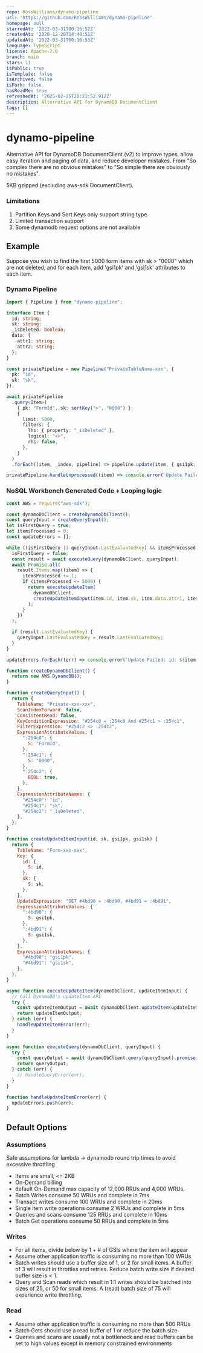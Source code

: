 ```yaml
---
repo: RossWilliams/dynamo-pipeline
url: 'https://github.com/RossWilliams/dynamo-pipeline'
homepage: null
starredAt: '2022-03-31T00:16:52Z'
createdAt: '2020-12-20T14:40:51Z'
updatedAt: '2022-03-31T00:16:53Z'
language: TypeScript
license: Apache-2.0
branch: main
stars: 11
isPublic: true
isTemplate: false
isArchived: false
isFork: false
hasReadMe: true
refreshedAt: '2025-02-25T20:21:52.912Z'
description: Alternative API for DynamoDB DocumentClient
tags: []
---
```


# dynamo-pipeline

Alternative API for DynamoDB DocumentClient (v2) to improve types, allow easy iteration and paging of data, and reduce developer mistakes. From "So complex there are no obvious mistakes" to "So simple there are obviously no mistakes".

5KB gzipped (excluding aws-sdk DocumentClient).

### Limitations

1. Partition Keys and Sort Keys only support string type
1. Limited transaction support
1. Some dynamodb request options are not available

## Example

Suppose you wish to find the first 5000 form items with sk > "0000" which are not deleted, and for each item, add 'gsi1pk' and 'gsi1sk' attributes to each item.

### Dynamo Pipeline

```typescript
import { Pipeline } from "dynamo-pipeline";

interface Item {
  id: string;
  sk: string;
  _isDeleted: boolean;
  data: {
    attr1: string;
    attr2: string;
  };
}

const privatePipeline = new Pipeline("PrivateTableName-xxx", {
  pk: "id",
  sk: "sk",
});

await privatePipeline
  .query<Item>(
    { pk: "FormId", sk: sortKey(">", "0000") },
    {
      limit: 5000,
      filters: {
        lhs: { property: "_isDeleted" },
        logical: "<>",
        rhs: false,
      },
    }
  )
  .forEach((item, _index, pipeline) => pipeline.update(item, { gsi1pk: data.attr1, gsi1sk: data.attr2 }));

privatePipeline.handleUnprocessed((item) => console.error(`Update Failed: id: ${item.id} , sk: ${item.sk}`));
```

### NoSQL Workbench Generated Code + Looping logic

```javascript
const AWS = require("aws-sdk");

const dynamoDbClient = createDynamoDbClient();
const queryInput = createQueryInput();
let isFirstQuery = true;
let itemsProcessed = 0;
const updateErrors = [];

while ((isFirstQuery || queryInput.LastEvaluatedKey) && itemsProcessed < 5000) {
  isFirstQuery = false;
  const result = await executeQuery(dynamoDbClient, queryInput);
  await Promise.all(
    result.Items.map((item) => {
      itemsProcessed += 1;
      if (itemsProcessed <= 5000) {
        return executeUpdateItem(
          dynamoDbClient,
          createUpdateItemInput(item.id, item.sk, item.data.attr1, item.data.attr2)
        );
      }
    })
  );

  if (result.LastEvaluatedKey) {
    queryInput.LastEvaluatedKey = result.LastEvaluatedKey;
  }
}

updateErrors.forEach((err) => console.error(`Update Failed: id: ${item.id} , sk: ${item.sk}`));

function createDynamoDbClient() {
  return new AWS.DynamoDB();
}

function createQueryInput() {
  return {
    TableName: "Private-xxx-xxx",
    ScanIndexForward: false,
    ConsistentRead: false,
    KeyConditionExpression: "#254c0 = :254c0 And #254c1 > :254c1",
    FilterExpression: "#254c2 <> :254c2",
    ExpressionAttributeValues: {
      ":254c0": {
        S: "FormId",
      },
      ":254c1": {
        S: "0000",
      },
      ":254c2": {
        BOOL: true,
      },
    },
    ExpressionAttributeNames: {
      "#254c0": "id",
      "#254c1": "sk",
      "#254c2": "_isDeleted",
    },
  };
}

function createUpdateItemInput(id, sk, gsi1pk, gsi1sk) {
  return {
    TableName: "Form-xxx-xxx",
    Key: {
      id: {
        S: id,
      },
      sk: {
        S: sk,
      },
    },
    UpdateExpression: "SET #4bd90 = :4bd90, #4bd91 = :4bd91",
    ExpressionAttributeValues: {
      ":4bd90": {
        S: gsi1pk,
      },
      ":4bd91": {
        S: gsi1sk,
      },
    },
    ExpressionAttributeNames: {
      "#4bd90": "gsi1pk",
      "#4bd91": "gsi1sk",
    },
  };
}

async function executeUpdateItem(dynamoDbClient, updateItemInput) {
  // Call DynamoDB's updateItem API
  try {
    const updateItemOutput = await dynamoDbClient.updateItem(updateItemInput).promise();
    return updateItemOutput;
  } catch (err) {
    handleUpdateItemError(err);
  }
}

async function executeQuery(dynamoDbClient, queryInput) {
  try {
    const queryOutput = await dynamoDbClient.query(queryInput).promise();
    return queryOutput;
  } catch (err) {
    // handleQueryError(err);
  }
}

function handleUpdateItemError(err) {
  updateErrors.push(err);
}
```

## Default Options

### Assumptions

Safe assumptions for lambda -> dynamodb round trip times to avoid excessive throttling

- Items are small, <= 2KB
- On-Demand billing
- default On-Demand max capacity of 12,000 RRUs and 4,000 WRUs.
- Batch Writes consume 50 WRUs and complete in 7ms
- Transact writes consume 100 WRUs and complete in 20ms
- Single item write operations consume 2 WRUs and complete in 5ms
- Queries and scans consume 125 RRUs and complete in 10ms
- Batch Get operations consume 50 RRUs and complete in 5ms

### Writes

- For all items, divide below by 1 + # of GSIs where the item will appear
- Assume other application traffic is consuming no more than 100 WRUs
- Batch writes should use a buffer size of 1, or 2 for small items. A buffer of 3 will result in throttles and retries. Reduce batch write size if desired buffer size is < 1.
- Query and Scan reads which result in 1:1 writes should be batched into sizes of 25, or 50 for small items. A (read) batch size of 75 will experience write throttling.

### Read

- Assume other application traffic is consuming no more than 500 RRUs
- Batch Gets should use a read buffer of 1 or reduce the batch size
- Queries and scans are usually not a bottleneck and read buffers can be set to high values except in memory constrained environments
